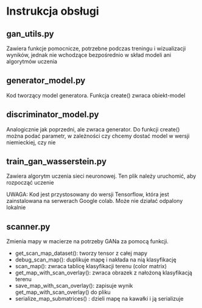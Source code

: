 # Instrukcja obsługi

## gan_utils.py
Zawiera funkcje pomocnicze, potrzebne podczas treningu i wizualizacji wyników, jednak nie wchodzące bezpośrednio w skład modeli ani algorytmów uczenia

## generator_model.py
Kod tworzący model generatora. Funkcja create() zwraca obiekt-model

## discriminator_model.py
Analogicznie jak poprzedni, ale zwraca generator. Do funkcji create() można podać parametr, w zależności czy chcemy dostać model w wersji niemieckiej, czy nie

## train_gan_wasserstein.py
Zawiera algorytm uczenia sieci neuronowej. Ten plik należy uruchomić, aby rozpocząć uczenie

UWAGA: Kod jest przystosowany do wersji Tensorflow, która jest zainstalowana na serwerach Google colab. Może nie działać odpalony lokalnie

## scanner.py
Zmienia mapy w macierze na potrzeby GANa za pomocą funkcji.
* get_scan_map_dataset(): tworzy tensor z całej mapy
* debug_scan_map(): duplikuje mapę i nakłada na nią klasyfikację
* scan_map(): zwraca tablicę klasyfikacji terenu (color matrix)
* get_map_with_scan_overlay(): zwraca obrazek z nałożoną klasyfikacją terenu
* save_map_with_scan_overlay():  zapisuje wynik get_map_with_scan_overlay() do pliku
* serialize_map_submatrices() : dzieli mapę na kawałki  i ją serializuje

